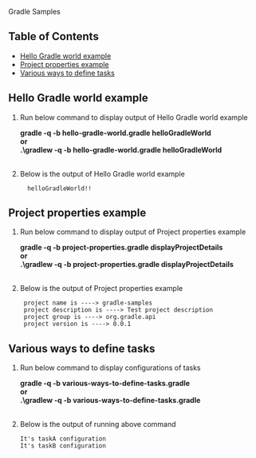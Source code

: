 
Gradle Samples

## Table of Contents

* [Hello Gradle world example](#hello-gradle-world-example)
* [Project properties example](#project-properties-example)
* [Various ways to define tasks](#various-ways-to-define-tasks)


## Hello Gradle world example

1. Run below command to display output of Hello Gradle world example

	**gradle -q -b hello-gradle-world.gradle helloGradleWorld**    <br/>
			**or**  <br/>
	**.\gradlew -q -b hello-gradle-world.gradle helloGradleWorld**  <br/> <br/>
	
2. Below is the output of Hello Gradle world example 

		 helloGradleWorld!!
   

## Project properties example

1. Run below command to display output of Project properties example

	 **gradle -q -b project-properties.gradle displayProjectDetails**    <br/> 
				**or** <br/>
	 **.\gradlew -q -b project-properties.gradle displayProjectDetails**  <br/> <br/>
	
2. Below is the output of Project properties example

		project name is ----> gradle-samples   
		project description is ----> Test project description   
		project group is ----> org.gradle.api   
		project version is ----> 0.0.1    


## Various ways to define tasks

1. 	Run below command to display configurations of tasks 

	 **gradle -q -b various-ways-to-define-tasks.gradle**    <br/>
			**or**  <br/>
	**.\gradlew -q -b various-ways-to-define-tasks.gradle**  <br/> <br/>
	 
	 
2.  Below is the output of running above command 	

		It's taskA configuration
		It's taskB configuration


	 